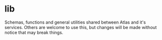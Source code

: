 # lib

Schemas, functions and general utilities shared between Atlas and it's services. Others are welcome to use this, but changes will be made without notice that may break things.
